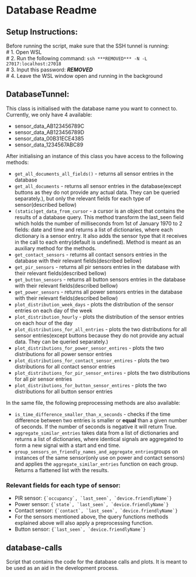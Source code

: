 # Database Readme

 ## Setup Instructions:

 Before running the script, make sure that the SSH tunnel is running:\
    # 1. Open WSL\
    # 2. Run the following command: ```ssh ***REMOVED*** -N -L 27017:localhost:27018```\
    # 3. Input this password: ***REMOVED***\
    # 4. Leave the WSL window open and running in the background
 
 ## DatabaseTunnel:
 
This class is initialised with the database name you want to connect to. Currently, we only have 4 available:
 - sensor_data_AB123456789C
 - sensor_data_AB123456789D
 - sensor_data_00B31ECE4385
 - sensor_data_1234567ABC89

After initialising an instance of this class you have access to the following methods:

- ```get_all_documents_all_fields()``` - returns all sensor entries in the database
- ```get_all_documents``` - returns all sensor entries in the database(except buttons as they do not provide any actual data. They can be queried separately.), but only the relevant fields for each type of sensor(described bellow)
- ```(static)get_data_from_cursor``` - a cursor is an object that contains the results of a database query. This method transform the last_seen field which holds the number of milliseconds from 1st of January 1970 to 2 fields: date and time and returns a list of dictionaries, where each dictionary is a sensor entry. It also adds the sensor type that it receives in the call to each entry(default is undefined). Method is meant as an auxiliary method for the methods.
- ```get_contact_sensors``` - returns all contact sensors entries in the database with their relevant fields(described bellow)
- ```get_pir_sensors``` - returns all pir sensors entries in the database with their relevant fields(described bellow)
- ```get_button_sensors``` - returns all button sensors entries in the database with their relevant fields(described bellow)
- ```get_power_sensors``` - returns all power sensors entries in the database with their relevant fields(described bellow)
- ```plot_distribution_week_days``` - plots the distribution of the sensor entries on each day of the week
- ```plot_distribution_hourly``` - plots the distribution of the sensor entries on each hour of the day
- ```plot_distributions_for_all_entries``` - plots the two distributions for all sensor entries(except buttons because they do not provide any actual data. They can be queried separately.)
- ```plot_distributions_for_power_sensor_entires``` - plots the two distributions for all power sensor entries
- ```plot_distributions_for_contact_sensor_entires``` - plots the two distributions for all contact sensor entries
- ```plot_distributions_for_pir_sensor_entires``` - plots the two distributions for all pir sensor entries
- ```plot_distributions_for_button_sensor_entires``` - plots the two distributions for all button sensor entries

In the same file, the following preprocessing methods are also available:
- ```is_time_difference_smaller_than_x_seconds``` - checks if the time difference between two entries is smaller or **equal** than a given number of seconds. If the number of seconds is negative it will return True. 
- ```aggregate_similar_entries``` takes data from a list of dictionaries and returns a list of dictionaries, where identical signals are aggregated to form a new signal with a start and end time.
- ```group_sensors_on_friendly_names_and_aggregate_entries```groups on instances of the same sensor(only use on power and contact sensors) and applies the ```aggregate_similar_entries``` function on each group. Returns a flattened list with the results.

### Relevant fields for each type of sensor:
- PIR sensor: ```{`occupancy`, `last_seen`, `device.friendlyName`}```
- Power sensor: ```{`state`, `last_seen`, `device.friendlyName`}```
- Contact sensor: ```{`contact`, `last_seen`, `device.friendlyName`}```
- For the sensors mentioned above, the query functions methods explained above will also apply a preprocessing function.
- Button sensor: ```{`last_seen`, `device.friendlyName`}```

## database-calls

Script that contains the code for the database calls and plots. It is meant to be used as an aid in the development process.